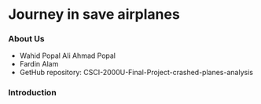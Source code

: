 # Journey in save airplanes

### About Us
- Wahid Popal Ali Ahmad Popal
- Fardin Alam
- GetHub repository: CSCI-2000U-Final-Project-crashed-planes-analysis

### Introduction

